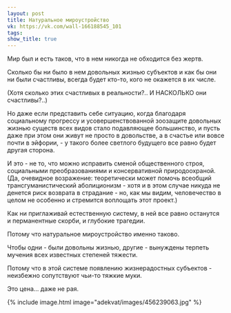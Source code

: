 ```yaml
---
layout: post
title: Натуральное мироустройство
vk: https://vk.com/wall-166188545_101
tags: 
show_title: true
---
```

Мир был и есть таков, что в нем никогда не обходится без жертв.

Сколько бы ни было в нем довольных жизнью субъектов и как бы они ни были счастливы, всегда будет кто-то, кого не окажется в их числе. 

(Хотя сколько этих счастливых в реальности?.. И НАСКОЛЬКО они счастливы?..)

Но даже если представить себе ситуацию, когда благодаря социальному прогрессу и усовершенствованной зоозащите довольных жизнью существ всех видов стало подавляющее большинство, и пусть даже при этом они живут не просто в довольстве, а в счастье или вовсе почти в эйфории, - у такого более светлого будущего все равно будет другая сторона. 

И это - не то, что можно исправить сменой общественного строя, социальными преобразованиями и консервативной природоохраной. (Да, очевидное возражение: теоретически может помочь всеобщий трансгуманистический аболиционизм - хотя и в этом случае никуда не денется риск возврата в страдание - но, как мы видим, человечество в целом не особенно и стремится воплощать этот проект.)

Как ни приглаживай естественную систему, в ней все равно останутся и перманентные скорби, и глубокие трагедии.

Потому что натуральное мироустройство именно таково.

Чтобы одни - были довольны жизнью, другие - вынуждены терпеть мучения всех известных степеней тяжести. 

Потому что в этой системе появлению жизнерадостных субъектов - неизбежно сопутствуют чьи-то тяжкие муки.

Это цена... даже не рая.

{% include image.html image="adekvat/images/456239063.jpg" %}